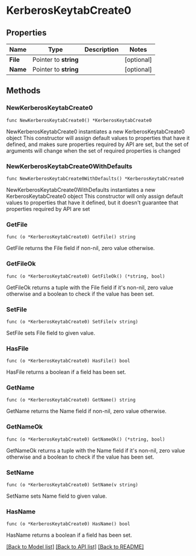 # KerberosKeytabCreate0

## Properties

Name | Type | Description | Notes
------------ | ------------- | ------------- | -------------
**File** | Pointer to **string** |  | [optional] 
**Name** | Pointer to **string** |  | [optional] 

## Methods

### NewKerberosKeytabCreate0

`func NewKerberosKeytabCreate0() *KerberosKeytabCreate0`

NewKerberosKeytabCreate0 instantiates a new KerberosKeytabCreate0 object
This constructor will assign default values to properties that have it defined,
and makes sure properties required by API are set, but the set of arguments
will change when the set of required properties is changed

### NewKerberosKeytabCreate0WithDefaults

`func NewKerberosKeytabCreate0WithDefaults() *KerberosKeytabCreate0`

NewKerberosKeytabCreate0WithDefaults instantiates a new KerberosKeytabCreate0 object
This constructor will only assign default values to properties that have it defined,
but it doesn't guarantee that properties required by API are set

### GetFile

`func (o *KerberosKeytabCreate0) GetFile() string`

GetFile returns the File field if non-nil, zero value otherwise.

### GetFileOk

`func (o *KerberosKeytabCreate0) GetFileOk() (*string, bool)`

GetFileOk returns a tuple with the File field if it's non-nil, zero value otherwise
and a boolean to check if the value has been set.

### SetFile

`func (o *KerberosKeytabCreate0) SetFile(v string)`

SetFile sets File field to given value.

### HasFile

`func (o *KerberosKeytabCreate0) HasFile() bool`

HasFile returns a boolean if a field has been set.

### GetName

`func (o *KerberosKeytabCreate0) GetName() string`

GetName returns the Name field if non-nil, zero value otherwise.

### GetNameOk

`func (o *KerberosKeytabCreate0) GetNameOk() (*string, bool)`

GetNameOk returns a tuple with the Name field if it's non-nil, zero value otherwise
and a boolean to check if the value has been set.

### SetName

`func (o *KerberosKeytabCreate0) SetName(v string)`

SetName sets Name field to given value.

### HasName

`func (o *KerberosKeytabCreate0) HasName() bool`

HasName returns a boolean if a field has been set.


[[Back to Model list]](../README.md#documentation-for-models) [[Back to API list]](../README.md#documentation-for-api-endpoints) [[Back to README]](../README.md)


